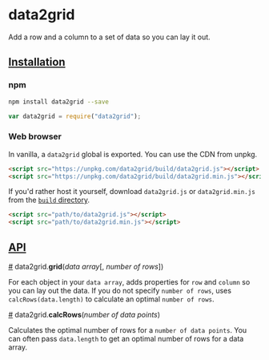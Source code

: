 # data2grid
Add a row and a column to a set of data so you can lay it out.

## <a name="installation" href="#installation">Installation</a>

### npm
```bash
npm install data2grid --save
```
```js
var data2grid = require("data2grid");
```

### Web browser

In vanilla, a `data2grid` global is exported. You can use the CDN from unpkg.
```html
<script src="https://unpkg.com/data2grid/build/data2grid.js"></script>
<script src="https://unpkg.com/data2grid/build/data2grid.min.js"></script>
```
If you'd rather host it yourself, download `data2grid.js` or `data2grid.min.js` from the [`build` directory](https://github.com/HarryStevens/data2grid/tree/master/build).
```html
<script src="path/to/data2grid.js"></script>
<script src="path/to/data2grid.min.js"></script>
```

## <a name="api" href="#api">API</a>

<a name="grid" href="#grid">#</a> data2grid.<b>grid</b>(<i>data array</i>[, <i>number of rows</i>])

For each object in your `data array`, adds properties for `row` and `column` so you can lay out the data. If you do not specify `number of rows`, uses `calcRows(data.length)` to calculate an optimal `number of rows`.

<a name="calcRows" href="#calcRows">#</a> data2grid.<b>calcRows</b>(<i>number of data points</i>)

Calculates the optimal number of rows for a `number of data points`. You can often pass `data.length` to get an optimal number of rows for a data array.
